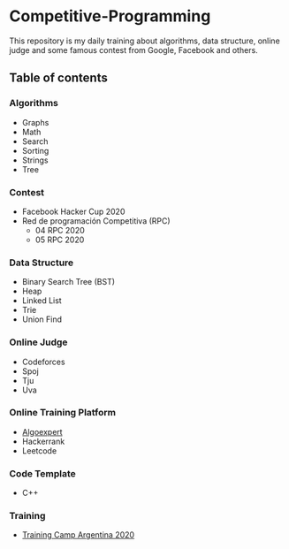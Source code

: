 # Competitive-Programming

This repository is my daily training about algorithms, data structure, online judge and some famous contest from Google, Facebook and others.

## Table of contents

### Algorithms
- Graphs
- Math
- Search
- Sorting
- Strings
- Tree
  
### Contest
- Facebook Hacker Cup 2020
- Red de programación Competitiva (RPC)
  - 04 RPC 2020
  - 05 RPC 2020

### Data Structure
- Binary Search Tree (BST)
- Heap
- Linked List
- Trie
- Union Find

### Online Judge
- Codeforces
- Spoj
- Tju
- Uva
  
### Online Training Platform
- [Algoexpert](https://www.algoexpert.io/product)
- Hackerrank
- Leetcode

### Code Template
- C++

### Training
- [Training Camp Argentina 2020](https://tc-arg.tk)